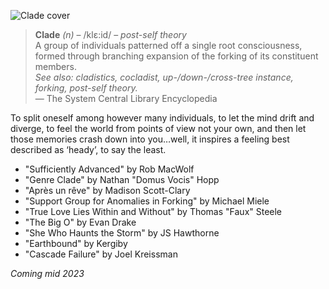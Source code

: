 ---
---

![Clade cover](/cover.png)

> **Clade** *(n)* – /klɛ:id/ – *post-self theory*  
> A group of individuals patterned off a single root consciousness, formed through branching expansion of the forking of its constituent members.  
> *See also: cladistics, cocladist, up-/down-/cross-tree instance, forking, post-self theory.*  
> — The System Central Library Encyclopedia

To split oneself among however many individuals, to let the mind drift and diverge, to feel the world from points of view not your own, and then let those memories crash down into you…well, it inspires a feeling best described as ‘heady’, to say the least.

* "Sufficiently Advanced" by Rob MacWolf
* "Genre Clade" by Nathan "Domus Vocis" Hopp
* "Après un rêve" by Madison Scott-Clary
* "Support Group for Anomalies in Forking" by Michael Miele
* "True Love Lies Within and Without" by Thomas "Faux" Steele
* "The Big O" by Evan Drake
* "She Who Haunts the Storm" by JS Hawthorne
* "Earthbound" by Kergiby
* "Cascade Failure" by Joel Kreissman

*Coming mid 2023*
